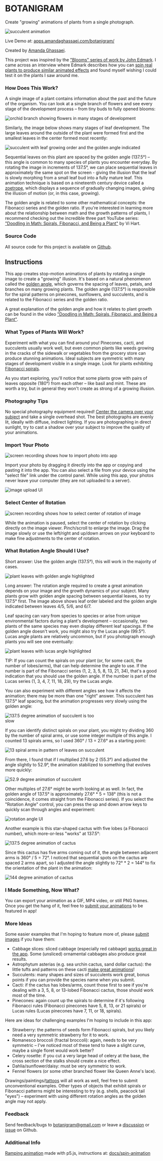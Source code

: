 # BOTANIGRAM

Create "growing" animations of plants from a single photograph.

<img class="lazy" src="docs/succulent_animation.gif" alt="succulent animation" style="max-width: 600px;"/>

Live Demo at: [apps.amandaghassaei.com/botanigram/](https://apps.amandaghassaei.com/botanigram/)

Created by [Amanda Ghassaei](https://amandaghassaei.com/).

This project was inspired by the ["Blooms" series of work by John Edmark](http://www.johnedmark.com/phifib/2016/4/28/blooms-strobe-animated-phi-based-sculptures).  I came across an interview where Edmark describes how you can [spin real plants to produce similar animated effects](http://www.johnedmark.com/natural-blooms-1/2016/4/29/strobe-animated-artichoke-an-example-of-a-naturally-occurring-bloom) and found myself wishing I could test it on the plants I saw around me.


### How Does This Work?

A single image of a plant contains information about the past and the future of the organism.  You can look at a single branch of flowers and see every stage of the development process – from tiny buds to fully opened blooms:

<img class="lazy" src="docs/orchid_branch.jpg" alt="orchid branch showing flowers in many stages of development" style="max-width: 600px;"/>

Similarly, the image below shows many stages of leaf development.  The large leaves around the outside of the plant were formed first and the smallest leaves in the center formed most recently:

<img class="lazy" src="docs/golden.jpg" alt="succulent with leaf growing order and the golden angle indicated" style="max-width: 500px;"/>

Sequential leaves on this plant are spaced by the golden angle (137.5&deg;) – this angle is common to many species of plants you encounter everyday.  By rotating the image in increments of 137.5&deg;, we can place sequential leaves in approximately the same spot on the screen - giving the illusion that the leaf is slowly morphing from a small leaf bud into a fully mature leaf.  This animation technique is based on a nineteenth century device called a [zoetrope](https://en.wikipedia.org/wiki/Zoetrope), which displays a sequence of gradually changing images, giving the illusion of motion (or, in this case, growing).

The golden angle is related to some other mathematical concepts: the Fibonacci series and the golden ratio.  If you're interested in learning more about the relationship between math and the growth patterns of plants, I recommend checking out the incredible three part YouTube series: ["Doodling in Math: Spirals, Fibonacci, and Being a Plant"](https://www.youtube.com/watch?v=ahXIMUkSXX0) by Vi Hart.


### Source Code

All source code for this project is available on [Github](https://github.com/amandaghassaei/botanigram).


## Instructions

This app creates stop-motion animations of plants by rotating a single image to create a "growing" illusion.  It's based on a natural phenomenon called the [golden angle](https://en.wikipedia.org/wiki/Golden_angle#Golden_angle_in_nature), which governs the spacing of leaves, petals, and branches on many growing plants.  The golden angle (137.5&deg;) is responsible for the spiral patterns on pinecones, sunflowers, and succulents, and is related to the Fibonacci series and the golden ratio.

A great explanation of the golden angle and how it relates to plant growth can be found in the video ["Doodling in Math: Spirals, Fibonacci, and Being a Plant"](https://www.youtube.com/watch?v=ahXIMUkSXX0).


###  What Types of Plants Will Work?

Experiment with what you can find around you!  Pinecones, cacti, and succulents usually work well, but even common plants like weeds growing in the cracks of the sidewalk or vegetables from the grocery store can produce stunning animations.  Ideal subjects are symmetric with many stages of development visible in a single image.  Look for plants exhibiting [Fibonacci spirals](https://en.wikipedia.org/wiki/Golden_ratio#Nature).

As you start exploring, you'll notice that some plants grow with pairs of leaves opposite (180&deg;) from each other – like basil and mint.  These are worth a try, but in general they won't create as strong of a growing illusion.


### Photography Tips

No special photography equipment required!  [Center the camera over your subject](https://twitter.com/amandaghassaei/status/1495521959236435968) and take a single overhead shot.  The best photographs are evenly lit, ideally with diffuse, indirect lighting.  If you are photographing in direct sunlight, try to cast a shadow over your subject to improve the quality of your animations.


### Import Your Photo

<img class="lazy uk-box-shadow-large" src="docs/import_photo.gif" alt="screen recording shows how to import photo into app" style="max-width: 600px;"/>

Import your photo by dragging it directly into the app or copying and pasting it into the app.  You can also select a file from your device using the "select file" link under the control panel.  While using this app, your photos never leave your computer (they are not uploaded to a server).

<img class="lazy" src="docs/upload_photo.jpg" alt="image upload UI" style="max-width: 400px;"/>


### Select Center of Rotation

<img class="lazy uk-box-shadow-large" src="docs/select_center.gif" alt="screen recording shows how to select center of rotation of image" style="max-width: 600px;"/>

While the animation is paused, select the center of rotation by clicking directly on the image viewer.  Pinch/scroll to enlarge the image.  Drag the image slowly or use the left/right and up/down arrows on your keyboard to make fine adjustments to the center of rotation.


### What Rotation Angle Should I Use?

Short answer: Use the golden angle (137.5&deg;), this will work in the majority of cases.

<img class="lazy" src="docs/golden.jpg" alt="plant leaves with golden angle highlighted" style="max-width: 500px;"/>

Long answer: The rotation angle required to create a great animation depends on your image and the growth dynamics of your subject.  Many plants grow with golden angle spacing between sequential leaves, so try 137.5&deg; first.  The image above shows leaf order labeled and the golden angle indicated between leaves 4/5, 5/6, and 6/7.

Leaf spacing can vary from species to species or arise from unique environmental factors during a plant's development – occasionally, two plants of the same species may even display different leaf spacings.  If the golden angle doesn't work, you might also try the Lucas angle (99.5&deg;).  Lucas angle plants are relatively uncommon, but if you photograph enough plants you will see one eventually:

<img class="lazy" src="docs/lucas.jpg" alt="plant leaves with lucas angle highlighted" style="max-width: 500px;"/>

TIP: If you can count the spirals on your plant (or, for some cacti, the number of lobes/arms), that can help determine the angle to use.  If the number is part of the Fibonacci series (1, 2, 3, 5, 8, 13, 21, 34), that's a good indication that you should use the golden angle.  If the number is part of the Lucas series (1, 3, 4, 7, 11, 18, 29), try the Lucas angle.

You can also experiment with different angles see how it affects the animation; there may be more than one "right" answer.  This succulent has 137.5&deg; leaf spacing, but the animation progresses very slowly using the golden angle:

<img class="lazy" src="docs/137.5_deg_slow.gif" alt="137.5 degree animation of succulent is too slow" style="max-width: 300px;"/>

If you can identify distinct spirals on your plant, you might try dividing 360 by the number of spiral arms, or use some integer multiple of this angle.  I counted 13 spirals arms, so I used 360&deg; / 13 = 27.6&deg; as a starting point:

<img class="lazy" src="docs/spirals.jpg" alt="13 spiral arms in pattern of leaves on succulent" style="max-width: 400px;"/>

From there, I found that if I multiplied 27.6 by 2 (55.3&deg;) and adjusted the angle slightly to 52.9&deg;, the animation stabilized to something that evolves more quickly:

<img class="lazy" src="docs/52.9_deg.gif" alt="52.9 degree animation of succulent" style="max-width: 300px;"/>

Other multiples of 27.6&deg; might be worth looking at as well.  In fact, the golden angle of 137.5&deg; is approximately 27.6&deg; * 5 = 138&deg; (this is not a coincidence, it comes straight from the Fibonacci series).  If you select the "Rotation Angle" control, you can press the up and down arrow keys to quickly scan through angles and experiment:

<img class="lazy" src="docs/rotation_angle.jpg" alt="rotation angle UI" style="max-width: 350px;"/>

Another example is this star-shaped cactus with five lobes (a Fibonacci number), which more-or-less "works" at 137.5&deg;:

<img class="lazy" src="docs/137.5_deg.gif" alt="137.5 degree animation of cactus" style="max-width: 300px;"/>

Since this cactus has five arms coming out of it, the angle between adjacent arms is 360&deg; / 5 = 72&deg;.  I noticed that sequential spots on the cactus are spaced 2 arms apart, so I adjusted the angle slightly to 72&deg; * 2 = 144&deg; to fix the orientation of the plant in the animation:

<img class="lazy" src="docs/144_deg.gif" alt="144 degree animation of cactus" style="max-width: 300px;"/>


### I Made Something, Now What?

You can export your animation as a GIF, MP4 video, or still PNG frames.  Once you get the hang of it, feel free to [submit your animations](#modal-gallery) to be featured in app!


### More Ideas

Some easier examples that I'm hoping to feature more of, please [submit images](#modal-gallery) if you have them:

- Cabbage slices: sliced cabbage (especially red cabbage) [works great in the app](https://twitter.com/amandaghassaei/status/1496507339641397256).  Some (unsliced) ornamental cabbages also produce great results.
- Astrophytum asterias (e.g. sea urchin cactus, sand dollar cactus): the little tufts and patterns on these cacti [make great animations](https://twitter.com/amandaghassaei/status/1494313936988082179)!
- Succulents: many shapes and sizes of succulents work great, bonus points if you can provide the species name when you submit.
- Cacti: if the cactus has lobes/arms, count those first to see if you're dealing with a 3, 5, 8, or 13-lobed Fibonacci cactus, those should work most of the time.
- Pinecones: again count up the spirals to determine if it's following Fibonacci rules (Fibonacci pinecones have 5, 8, 13, or 21 spirals) or Lucas rules (Lucas pinecones have 7, 11, or 18, spirals).

Here are ideas for challenging examples I'm hoping to include in this app:

- Strawberry: the patterns of seeds form Fibonacci spirals, but you likely need a very symmetric strawberry for it to work.
- Romanesco broccoli (fractal broccoli): again, needs to be very symmetric – I've noticed most of these tend to have a slight curve, maybe a single floret would work better?
- Celery rosette: if you cut a very large head of celery at the base, the cross section of the stalks should create a nice effect.
- Dahlia/sunflower/daisy: must be very symmetric to work.
- Fennel flowers (or some other branched flower like Queen Anne's lace).

Drawings/paintings/[tattoos](https://twitter.com/amandaghassaei/status/1494710180457549827) will all work as well, feel free to submit unconventional examples.  Other types of objects that exhibit spirals or Fibonacci patterns might be interesting to try (e.g. shells, peacock tail "eyes") – experiment with using different rotation angles as the golden angle may not apply.


### Feedback

Send feedback/bugs to [botanigram@gmail.com](mailto:botanigram@gmail.com?subject=Feedback) or leave a [discussion](https://github.com/amandaghassaei/botanigram/discussions) or [issue](https://github.com/amandaghassaei/botanigram/issues) on Github.


### Additional Info

[Ramping animation](https://apps.amandaghassaei.com/botanigram/docs/spin-animation/) made with p5.js, instructions at: [docs/spin-animation](docs/spin-animation)